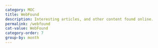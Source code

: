 ```yaml
---
category: MOC
title: WebFound
description: Interesting articles, and other content found online.
permalink: /webfound
cat-value: WebFound
category-order: 7
group-by: month
---
```

